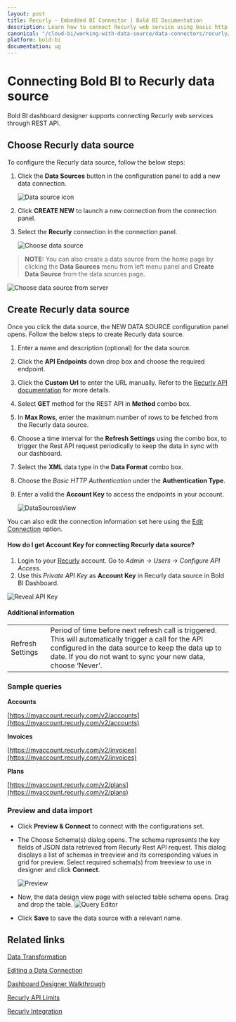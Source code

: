 ```yaml
---
layout: post
title: Recurly – Embedded BI Connector | Bold BI Documentation
description: Learn how to connect Recurly web service using basic http authentication through REST API endpoint with Bold BI Embedded.
canonical: "/cloud-bi/working-with-data-source/data-connectors/recurly/"
platform: bold-bi
documentation: ug
---
```


# Connecting Bold BI to Recurly data source
Bold BI dashboard designer supports connecting Recurly web services through REST API.

## Choose Recurly data source
To configure the Recurly data source, follow the below steps:
1. Click the **Data Sources** button in the configuration panel to add a new data connection.

   ![Data source icon](/static/assets/embedded/working-with-datasource/data-connectors/images/common/DataSourcesIcon.png)

2. Click **CREATE NEW** to launch a new connection from the connection panel.
3. Select the **Recurly** connection in the connection panel.

   ![Choose data source](/static/assets/embedded/working-with-datasource/data-connectors/images/recurly/ChooseDS.png)

> **NOTE:** You can also create a data source from the home page by clicking the **Data Sources** menu from left menu panel and **Create Data Source** from the data sources page.

   ![Choose data source from server](/static/assets/embedded/working-with-datasource/data-connectors/images/recurly/ChooseDS_server.png)

## Create Recurly data source

Once you click the data source, the NEW DATA SOURCE configuration panel opens. Follow the below steps to create Recurly data source.
1. Enter a name and description (optional) for the data source.
2. Click the **API Endpoints** down drop box and choose the required endpoint.
3. Click the **Custom Url** to enter the URL manually. Refer to the [Recurly API documentation](https://dev.recurly.com/docs/getting-started) for more details.
4. Select **GET** method for the REST API in **Method** combo box.
5. In **Max Rows**, enter the maximum number of rows to be fetched from the Recurly data source.
6. Choose a time interval for the **Refresh Settings** using the combo box, to trigger the Rest API request periodically to keep the data in sync with our dashboard.  
7. Select the **XML** data type in the **Data Format** combo box.
8. Choose the *Basic HTTP Authentication* under the **Authentication Type**.
9. Enter a valid the **Account Key** to access the endpoints in your account.
 
    ![DataSourcesView](/static/assets/embedded/working-with-datasource/data-connectors/images/recurly/DataSourcesView.png)

You can also edit the connection information set here using the [Edit Connection](/embedded-bi/working-with-data-source/editing-a-data-connection/) option.

#### How do I get Account Key for connecting Recurly data source?
1. Login to your [Recurly](https://app.recurly.com/login) account. Go to *Admin -> Users -> Configure API Access*.
2. Use this *Private API Key* as **Account Key** in Recurly data source in Bold BI Dashboard.

![Reveal API Key](/static/assets/embedded/working-with-datasource/data-connectors/images/recurly/APIKey.png)

#### Additional information
<table width="600">
<tr>
<td>
Refresh Settings
</td>
<td>
Period of time before next refresh call is triggered. This will automatically trigger a call for the API configured in the data source to keep the data up to date. If you do not want to sync your new data, choose ‘Never’.
</td>
</tr>
</table>

### Sample queries

**Accounts**

[https://myaccount.recurly.com/v2/accounts](https://myaccount.recurly.com/v2/accounts)

**Invoices**

[https://myaccount.recurly.com/v2/invoices](https://myaccount.recurly.com/v2/invoices)

**Plans**

[https://myaccount.recurly.com/v2/plans](https://myaccount.recurly.com/v2/plans)

### Preview and data import
* Click **Preview & Connect** to connect with the configurations set.
* The Choose Schema(s) dialog opens. The schema represents the key fields of JSON data retrieved from Recurly Rest API request. This dialog displays a list of schemas in treeview and its corresponding values in grid for preview. Select required schema(s) from treeview to use in designer and click **Connect**.

   ![Preview](/static/assets/embedded/working-with-datasource/data-connectors/images/common/Preview.png)

* Now, the data design view page with selected table schema opens. Drag and drop the table.
   ![Query Editor](/static/assets/embedded/working-with-datasource/data-connectors/images/common/QueryEditor.png)

* Click **Save** to save the data source with a relevant name.

## Related links
[Data Transformation](/embedded-bi/working-with-data-source/transforming-data/joining-table/)

[Editing a Data Connection](/embedded-bi/working-with-data-source/editing-a-data-connection/)   

[Dashboard Designer Walkthrough](/embedded-bi/getting-started/quick-start/)

[Recurly API Limits](https://dev.recurly.com/docs/rate-limits)

[Recurly Integration](https://www.boldbi.com/integrations/recurly?utm_source=syncfusion&utm_medium=documentation&utm_campaign=boldbirecurlyintegration)
